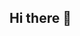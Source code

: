 ## Hi there 👋

<!--
**jayalekshmyps/jayalekshmyps** is a ✨ _special_ ✨ repository because its `README.md` (this file) appears on your GitHub profile.

Here are some ideas to get you started:

- 🔭 I’m currently working on Github
- 🌱 I’m currently learning GitHub
- 👯 I’m looking to collaborate on GitHub
- 🤔 I’m looking for help with GitHub
- 💬 Ask me about GitHub
- 📫 How to reach me: ...
- 😄 Pronouns: ...
- ⚡ Fun fact: ...
-->
